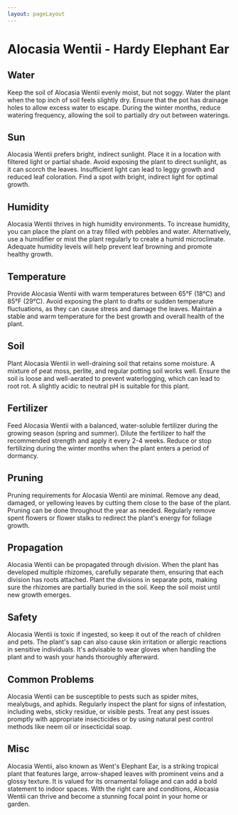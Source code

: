 ```yaml
---
layout: pageLayout
---
```


# Alocasia Wentii - Hardy Elephant Ear

## Water

Keep the soil of Alocasia Wentii evenly moist, but not soggy. Water the plant when the top inch of soil feels slightly dry. Ensure that the pot has drainage holes to allow excess water to escape. During the winter months, reduce watering frequency, allowing the soil to partially dry out between waterings.

## Sun

Alocasia Wentii prefers bright, indirect sunlight. Place it in a location with filtered light or partial shade. Avoid exposing the plant to direct sunlight, as it can scorch the leaves. Insufficient light can lead to leggy growth and reduced leaf coloration. Find a spot with bright, indirect light for optimal growth.

## Humidity

Alocasia Wentii thrives in high humidity environments. To increase humidity, you can place the plant on a tray filled with pebbles and water. Alternatively, use a humidifier or mist the plant regularly to create a humid microclimate. Adequate humidity levels will help prevent leaf browning and promote healthy growth.

## Temperature

Provide Alocasia Wentii with warm temperatures between 65°F (18°C) and 85°F (29°C). Avoid exposing the plant to drafts or sudden temperature fluctuations, as they can cause stress and damage the leaves. Maintain a stable and warm temperature for the best growth and overall health of the plant.

## Soil

Plant Alocasia Wentii in well-draining soil that retains some moisture. A mixture of peat moss, perlite, and regular potting soil works well. Ensure the soil is loose and well-aerated to prevent waterlogging, which can lead to root rot. A slightly acidic to neutral pH is suitable for this plant.

## Fertilizer

Feed Alocasia Wentii with a balanced, water-soluble fertilizer during the growing season (spring and summer). Dilute the fertilizer to half the recommended strength and apply it every 2-4 weeks. Reduce or stop fertilizing during the winter months when the plant enters a period of dormancy.

## Pruning

Pruning requirements for Alocasia Wentii are minimal. Remove any dead, damaged, or yellowing leaves by cutting them close to the base of the plant. Pruning can be done throughout the year as needed. Regularly remove spent flowers or flower stalks to redirect the plant's energy for foliage growth.

## Propagation

Alocasia Wentii can be propagated through division. When the plant has developed multiple rhizomes, carefully separate them, ensuring that each division has roots attached. Plant the divisions in separate pots, making sure the rhizomes are partially buried in the soil. Keep the soil moist until new growth emerges.

## Safety

Alocasia Wentii is toxic if ingested, so keep it out of the reach of children and pets. The plant's sap can also cause skin irritation or allergic reactions in sensitive individuals. It's advisable to wear gloves when handling the plant and to wash your hands thoroughly afterward.

## Common Problems

Alocasia Wentii can be susceptible to pests such as spider mites, mealybugs, and aphids. Regularly inspect the plant for signs of infestation, including webs, sticky residue, or visible pests. Treat any pest issues promptly with appropriate insecticides or by using natural pest control methods like neem oil or insecticidal soap.

## Misc

Alocasia Wentii, also known as Went's Elephant Ear, is a striking tropical plant that features large, arrow-shaped leaves with prominent veins and a glossy texture. It is valued for its ornamental foliage and can add a bold statement to indoor spaces. With the right care and conditions, Alocasia Wentii can thrive and become a stunning focal point in your home or garden.
